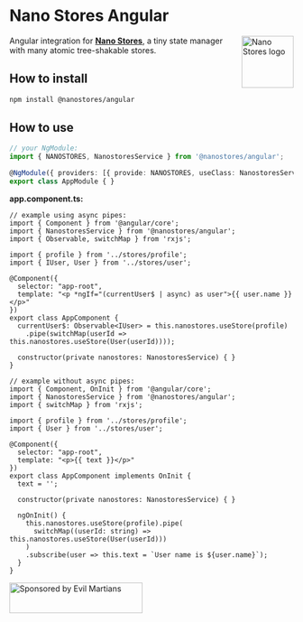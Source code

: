# Nano Stores Angular

<img align="right" width="92" height="92" title="Nano Stores logo"
     src="https://nanostores.github.io/nanostores/logo.svg">

Angular integration for **[Nano Stores]**, a tiny state manager
with many atomic tree-shakable stores.

## How to install

```sh
npm install @nanostores/angular
```

## How to use

```ts
// your NgModule:
import { NANOSTORES, NanostoresService } from '@nanostores/angular';

@NgModule({ providers: [{ provide: NANOSTORES, useClass: NanostoresService }], ... })
export class AppModule { }
```

**app.component.ts:**

```tsx
// example using async pipes:
import { Component } from '@angular/core';
import { NanostoresService } from '@nanostores/angular';
import { Observable, switchMap } from 'rxjs';

import { profile } from '../stores/profile';
import { IUser, User } from '../stores/user';

@Component({
  selector: "app-root",
  template: "<p *ngIf="(currentUser$ | async) as user">{{ user.name }}</p>"
})
export class AppComponent {
  currentUser$: Observable<IUser> = this.nanostores.useStore(profile)
    .pipe(switchMap(userId => this.nanostores.useStore(User(userId))));

  constructor(private nanostores: NanostoresService) { }
}
```

```tsx
// example without async pipes:
import { Component, OnInit } from '@angular/core';
import { NanostoresService } from '@nanostores/angular';
import { switchMap } from 'rxjs';

import { profile } from '../stores/profile';
import { User } from '../stores/user';

@Component({
  selector: "app-root",
  template: "<p>{{ text }}</p>"
})
export class AppComponent implements OnInit {
  text = '';

  constructor(private nanostores: NanostoresService) { }

  ngOnInit() {
    this.nanostores.useStore(profile).pipe(
      switchMap((userId: string) => this.nanostores.useStore(User(userId)))
    )
    .subscribe(user => this.text = `User name is ${user.name}`);
  }
}
```

[nano stores]: https://github.com/nanostores/nanostores/

<a href="https://evilmartians.com/?utm_source=nanostores">
  <img src="https://evilmartians.com/badges/sponsored-by-evil-martians.svg"
       alt="Sponsored by Evil Martians" width="236" height="54">
</a>
